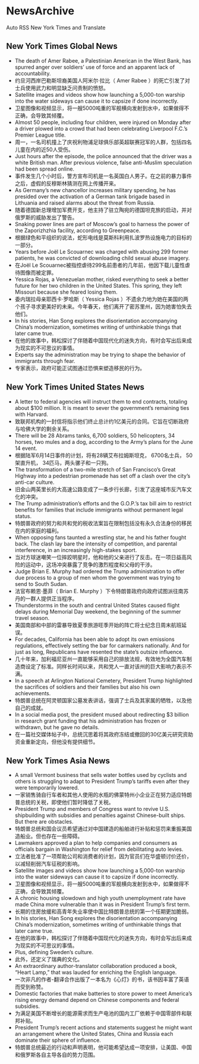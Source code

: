 # NewsArchive
Auto RSS New York Times and Translate

## New York Times Global News
* The death of Amer Rabee, a Palestinian American in the West Bank, has spurred anger over soldiers’ use of force and an apparent lack of accountability.
* 约旦河西岸巴勒斯坦裔美国人阿米尔·拉比（ Amer Rabee ）的死亡引发了对士兵使用武力和明显缺乏问责制的愤怒。
* Satellite images and videos show how launching a 5,000-ton warship into the water sideways can cause it to capsize if done incorrectly.
* 卫星图像和视频显示，将一艘5000吨重的军舰横向发射到水中，如果做得不正确，会导致其倾覆。
* Almost 50 people, including four children, were injured on Monday after a driver plowed into a crowd that had been celebrating Liverpool F.C.’s Premier League title.
* 周一，一名司机撞上了庆祝利物浦足球俱乐部英超联赛冠军的人群，包括四名儿童在内的近50人受伤。
* Just hours after the episode, the police announced that the driver was a white British man. After previous violence, false anti-Muslim speculation had been spread online.
* 事件发生几个小时后，警方宣布司机是一名英国白人男子。在之前的暴力事件之后，虚假的反穆斯林猜测在网上传播开来。
* As Germany’s new chancellor increases military spending, he has presided over the activation of a German tank brigade based in Lithuania and raised alarms about the threat from Russia.
* 随着德国新总理增加军费开支，他主持了驻立陶宛的德国坦克旅的启动，并对俄罗斯的威胁发出了警告。
* Snaking power lines are part of Moscow’s goal to harness the power of the Zaporizhzhia facility, according to Greenpeace.
* 根据绿色和平组织的说法，蛇形电线是莫斯科利用扎波罗热设施电力的目标的一部分。
* Years before Joël Le Scouarnec was charged with abusing 299 former patients, he was convicted of downloading child sexual abuse imagery.
* 在Joël Le Scouarnec被指控虐待299名前患者的几年前，他因下载儿童性虐待图像而被定罪。
* Yessica Rojas, a Venezuelan mother, risked everything to seek a better future for her two children in the United States. This spring, they left Missouri because she feared losing them.
* 委内瑞拉母亲耶西卡·罗哈斯（ Yessica Rojas ）不遗余力地为她在美国的两个孩子寻求更美好的未来。今年春天，他们离开了密苏里州，因为她害怕失去他们。
* In his stories, Han Song explores the disorientation accompanying China’s modernization, sometimes writing of unthinkable things that later came true.
* 在他的故事中，韩松探讨了伴随着中国现代化的迷失方向，有时会写出后来成为现实的不可思议的事情。
* Experts say the administration may be trying to shape the behavior of immigrants through fear.
* 专家表示，政府可能正试图通过恐惧来塑造移民的行为。

## New York Times United States News
* A letter to federal agencies will instruct them to end contracts, totaling about $100 million. It is meant to sever the government’s remaining ties with Harvard.
* 致联邦机构的一封信将指示他们终止总计约1亿美元的合同。它旨在切断政府与哈佛大学的剩余关系。
* There will be 28 Abrams tanks, 6,700 soldiers, 50 helicopters, 34 horses, two mules and a dog, according to the Army’s plans for the June 14 event.
* 根据陆军6月14日事件的计划，将有28辆艾布拉姆斯坦克， 6700名士兵， 50架直升机， 34匹马，两头骡子和一只狗。
* The transformation of a two-mile stretch of San Francisco’s Great Highway into a pedestrian promenade has set off a clash over the city’s anti-car culture.
* 旧金山两英里长的大高速公路变成了一条步行长廊，引发了这座城市反汽车文化的冲突。
* The Trump administration’s efforts and the G.O.P.’s tax bill aim to restrict benefits for families that include immigrants without permanent legal status.
* 特朗普政府的努力和共和党的税收法案旨在限制包括没有永久合法身份的移民在内的家庭的福利。
* When opposing fans taunted a wrestling star, he and his father fought back. The clash lay bare the intensity of competition, and parental interference, in an increasingly high-stakes sport.
* 当对方球迷嘲笑一位摔跤明星时，他和他的父亲进行了反击。在一项日益高风险的运动中，这场冲突暴露了竞争的激烈程度和父母的干涉。
* Judge Brian E. Murphy had ordered the Trump administration to offer due process to a group of men whom the government was trying to send to South Sudan.
* 法官布赖恩·墨菲（ Brian E. Murphy ）下令特朗普政府向政府试图派往南苏丹的一群人提供正当程序。
* Thunderstorms in the south and central United States caused flight delays during Memorial Day weekend, the beginning of the summer travel season.
* 美国南部和中部的雷暴导致夏季旅游旺季开始的阵亡将士纪念日周末航班延误。
* For decades, California has been able to adopt its own emissions regulations, effectively setting the bar for carmakers nationally. And for just as long, Republicans have resented the state’s outsize influence.
* 几十年来，加利福尼亚州一直能够采用自己的排放法规，有效地为全国汽车制造商设定了标准。同样长时间以来，共和党人一直对该州的巨大影响力表示不满。
* In a speech at Arlington National Cemetery, President Trump highlighted the sacrifices of soldiers and their families but also his own achievements.
* 特朗普总统在阿灵顿国家公墓发表讲话，强调了士兵及其家属的牺牲，以及他自己的成就。
* In a social media post, the president mused about redirecting $3 billion in research grant funding that his administration has frozen or withdrawn, but he gave no details.
* 在一篇社交媒体帖子中，总统沉思着将其政府冻结或撤回的30亿美元研究资助资金重新定向，但他没有提供细节。

## New York Times Asia News
* A small Vermont business that sells water bottles used by cyclists and others is struggling to adapt to President Trump’s tariffs even after they were temporarily lowered.
* 一家销售骑自行车者和其他人使用的水瓶的佛蒙特州小企业正在努力适应特朗普总统的关税，即使他们暂时降低了关税。
* President Trump and members of Congress want to revive U.S. shipbuilding with subsidies and penalties against Chinese-built ships. But there are obstacles.
* 特朗普总统和国会议员希望通过对中国建造的船舶进行补贴和惩罚来重振美国造船业。但也存在一些障碍。
* Lawmakers approved a plan to help companies and consumers as officials bargain in Washington for relief from debilitating auto levies.
* 立法者批准了一项帮助公司和消费者的计划，因为官员们在华盛顿讨价还价，以减轻削弱汽车征税的影响。
* Satellite images and videos show how launching a 5,000-ton warship into the water sideways can cause it to capsize if done incorrectly.
* 卫星图像和视频显示，将一艘5000吨重的军舰横向发射到水中，如果做得不正确，会导致其倾覆。
* A chronic housing slowdown and high youth unemployment rate have made China more vulnerable than it was in President Trump’s first term.
* 长期的住房放缓和高青年失业率使中国比特朗普总统的第一个任期更加脆弱。
* In his stories, Han Song explores the disorientation accompanying China’s modernization, sometimes writing of unthinkable things that later came true.
* 在他的故事中，韩松探讨了伴随着中国现代化的迷失方向，有时会写出后来成为现实的不可思议的事情。
* Plus, defining Sweden’s culture.
* 此外，还定义了瑞典的文化。
* An extraordinary author-translator collaboration produced a book, “Heart Lamp,” that was lauded for enriching the English language.
* 一次非凡的作者-翻译合作出版了一本名为《心灯》的书，该书因丰富了英语而受到称赞。
* Domestic factories that make batteries to store power to meet America’s rising energy demand depend on Chinese components and federal subsidies.
* 为满足美国不断增长的能源需求而生产电池的国内工厂依赖于中国零部件和联邦补贴。
* President Trump’s recent actions and statements suggest he might want an arrangement where the United States, China and Russia each dominate their sphere of influence.
* 特朗普总统最近的行动和声明表明，他可能希望达成一项安排，让美国、中国和俄罗斯各自主导各自的势力范围。

